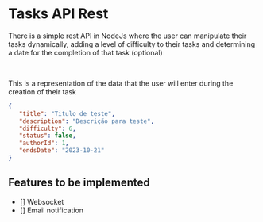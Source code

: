 <h1> Tasks API Rest</h1>

<p>
    There is a simple rest API in NodeJs where the user can manipulate their tasks dynamically, adding a level of difficulty to their tasks and determining a date for the completion of that task (optional)
</p>

<br>

<p>This is a representation of the data that the user will enter during the creation of their task</p>

```json
{
   "title": "Titulo de teste",
   "description": "Descrição para teste",
   "difficulty": 6,
   "status": false,
   "authorId": 1,
   "endsDate": "2023-10-21"
}
```

<h2> Features to be implemented </h2>

- [] Websocket
- [] Email notification 